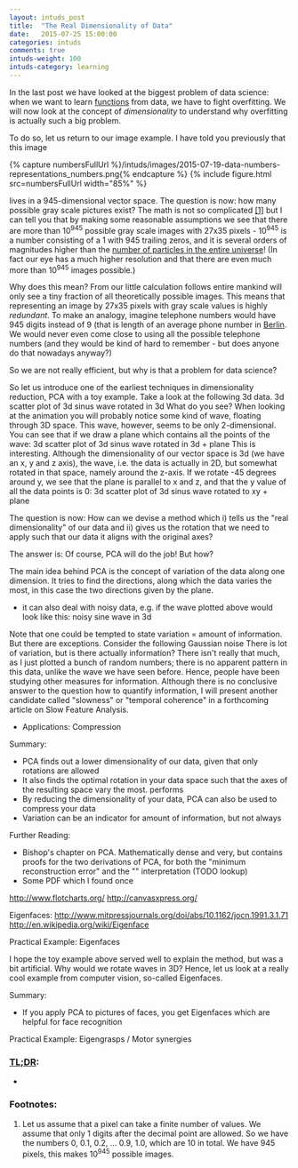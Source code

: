 ```yaml
---
layout: intuds_post
title:  "The Real Dimensionality of Data"
date:   2015-07-25 15:00:00
categories: intuds
comments: true
intuds-weight: 100
intuds-category: learning
---
```


<!-- 
2 challenges of machine learning
 - Over- and underfitting
 - Real Dim of Data
 - No free lunch

Remedies:
 Finding the Right Priors
 -->

In the last post we have looked at the biggest problem of data science: when we want to learn [functions](/intuds/2015/07/20/functions.html) from data, we have to fight overfitting. We will now look at the concept of *dimensionality* to understand why overfitting is actually such a big problem.

To do so, let us return to our image example. I have told you previously that this image

{% capture numbersFullUrl %}/intuds/images/2015-07-19-data-numbers-representations_numbers.png{% endcapture %}
{% include figure.html src=numbersFullUrl width="85%" %}

lives in a 945-dimensional vector space. The question is now: how many possible gray scale pictures exist? The math is not so complicated [[1]](#[1]) but I can tell you that by making some reasonable assumptions we see that there are more than 10<sup>945</sup> possible gray scale images with 27x35 pixels - 10<sup>945</sup> is a number consisting of a 1 with 945 trailing zeros, and it is several orders of magnitudes higher than the [number of particles in the entire universe](http://www.quora.com/How-many-particles-are-there-in-the-universe)! (In fact our eye has a much higher resolution and that there are even much more than 10<sup>945</sup> images possible.)

Why does this mean? From our little calculation follows entire mankind will only see a tiny fraction of all theoretically possible images. This means that representing an image by 27x35 pixels with gray scale values is highly *redundant*. To make an analogy, imagine telephone numbers would have 945 digits instead of 9 (that is length of an average phone number in [Berlin](http://www.berlin.de). We would never even come close to using all the possible telephone numbers (and they would be kind of hard to remember - but does anyone do that nowadays anyway?)

So we are not really efficient, but why is that a problem for data science?

So let us introduce one of the earliest techniques in dimensionality reduction, PCA with a toy example. Take a look at the following 3d data.
     3d scatter plot of 3d sinus wave rotated in 3d
What do you see? When looking at the animation you will probably notice some kind of wave, floating through 3D space. This wave, however, seems to be only 2-dimensional. You can see that if we draw a plane which contains all the points of the wave:
     3d scatter plot of 3d sinus wave rotated in 3d + plane
This is interesting. Although the dimensionality of our vector space is 3d (we have an x, y and z axis), the wave, i.e. the data is actually in 2D, but somewhat rotated in that space, namely around the z-axis. If we rotate -45 degrees around y, we see that the plane is parallel to x and z, and that the y value of all the data points is 0:
     3d scatter plot of 3d sinus wave rotated to xy + plane

The question is now: How can we devise a method which i) tells us the "real dimensionality" of our data and ii) gives us the rotation that we need to apply such that our data it aligns with the original axes?

The answer is: Of course, PCA will do the job! But how?

The main idea behind PCA is the concept of variation of the data along one dimension. It tries to find the directions, along which the data varies the most, in this case the two directions given by the plane.

- it can also deal with noisy data, e.g. if the wave plotted above would look like this:
     noisy sine wave in 3d

Note that one could be tempted to state variation = amount of information. But there are exceptions. Consider the following 
     Gaussian noise
There is lot of variation, but is there actually information? There isn't really that much, as I just plotted a bunch of random numbers; there is no apparent pattern in this data, unlike the wave we have seen before. Hence, people have been studying other measures for information. Although there is no conclusive answer to the question how to quantify information, I will present another candidate called "slowness" or "temporal coherence" in a forthcoming article on Slow Feature Analysis.

- Applications: Compression

Summary:
- PCA finds out a lower dimensionality of our data, given that only rotations are allowed
- It also finds the optimal rotation in your data space such that the axes of the resulting space vary the most.
performs 
- By reducing the dimensionality of your data, PCA can also be used to compress your data
- Variation can be an indicator for amount of information, but not always


Further Reading:
- Bishop's chapter on PCA. Mathematically dense and very, but contains proofs for the two derivations of PCA, for both the "minimum reconstruction error" and the "" interpretation (TODO lookup) 
- Some PDF which I found once


http://www.flotcharts.org/
http://canvasxpress.org/

Eigenfaces:  http://www.mitpressjournals.org/doi/abs/10.1162/jocn.1991.3.1.71
http://en.wikipedia.org/wiki/Eigenface


Practical Example: Eigenfaces

I hope the toy example above served well to explain the method, but was a bit artificial. Why would we rotate waves in 3D? Hence, let us look at a really cool example from computer vision, so-called Eigenfaces. 

Summary:
- If you apply PCA to pictures of faces, you get Eigenfaces which are helpful for face recognition

Practical Example: Eigengrasps / Motor synergies






### [TL;DR](http://de.urbandictionary.com/define.php?term=tl%3Bdr):
- 

### <a name="further"></a>Footnotes:
1. <a name="[1]"></a>Let us assume that a pixel can take a finite number of values. We assume that only 1 digits after the decimal point are allowed. So we have the numbers 0, 0.1, 0.2, ... 0.9, 1.0, which are 10 in total. We have 945 pixels, this makes 10<sup>945</sup> possible images. 

